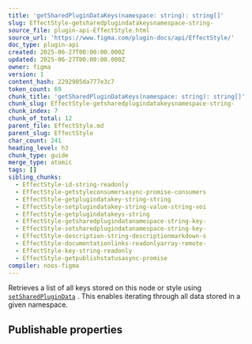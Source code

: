 ```yaml
---
title: 'getSharedPluginDataKeys(namespace: string): string[]'
slug: EffectStyle-getsharedplugindatakeysnamespace-string-
source_file: plugin-api-EffectStyle.html
source_url: 'https://www.figma.com/plugin-docs/api/EffectStyle/'
doc_type: plugin-api
created: 2025-06-27T00:00:00.000Z
updated: 2025-06-27T00:00:00.000Z
owner: figma
version: 1
content_hash: 2292905da777e3c7
token_count: 69
chunk_title: 'getSharedPluginDataKeys(namespace: string): string[]'
chunk_slug: EffectStyle-getsharedplugindatakeysnamespace-string-
chunk_index: 7
chunk_of_total: 12
parent_file: EffectStyle.md
parent_slug: EffectStyle
char_count: 241
heading_level: h3
chunk_type: guide
merge_type: atomic
tags: []
sibling_chunks:
  - EffectStyle-id-string-readonly
  - EffectStyle-getstyleconsumersasync-promise-consumers
  - EffectStyle-getplugindatakey-string-string
  - EffectStyle-setplugindatakey-string-value-string-voi
  - EffectStyle-getplugindatakeys-string
  - EffectStyle-getsharedplugindatanamespace-string-key-
  - EffectStyle-setsharedplugindatanamespace-string-key-
  - EffectStyle-description-string-descriptionmarkdown-s
  - EffectStyle-documentationlinks-readonlyarray-remote-
  - EffectStyle-key-string-readonly
  - EffectStyle-getpublishstatusasync-promise
compiler: noos-figma
---
```


Retrieves a list of all keys stored on this node or style using [`setSharedPluginData`](/plugin-docs/api/properties/nodes-setsharedplugindata/)
. This enables iterating through all data stored in a given namespace.

## Publishable properties
